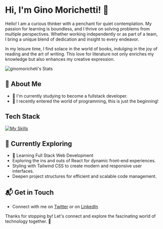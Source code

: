 # Hi, I'm Gino Morichetti! 👋

Hello! I am a curious thinker with a penchant for quiet contemplation. My passion for learning is boundless, and I thrive on solving problems from multiple perspectives. Whether working independently or as part of a team, I bring a unique blend of dedication and insight to every endeavor.

In my leisure time, I find solace in the world of books, indulging in the joy of reading and the art of writing. This love for literature not only enriches my knowledge but also enhances my creative expression.

![ginomoricheti's Stats](https://github-readme-stats.vercel.app/api?username=ginomoricheti&theme=vue-dark&show_icons=true&hide_border=true&count_private=true)

## 🚀 About Me

- 🔭 I'm currently studying to become a fullstack developer.
- 📝 I recently entered the world of programming, this is just the beginning!

<!-- ## My Articles
- [JavaScript Engine and Runtime Explained](https://www.freecodecamp.org/news/javascript-engine-and-runtime-explained/)-->


## Tech Stack
[![My Skills](https://skillicons.dev/icons?i=js,html,css,wasm)](https://skillicons.dev)

## 🌱 Currently Exploring

  - 🚀 Learning Full Stack Web Development
  - Exploring the ins and outs of React for dynamic front-end experiences.
  - Styling with Tailwind CSS to create modern and responsive user interfaces.
  - Deepen project structures for efficient and scalable code management.

<!-- ## 🏆 Achievements

- 🌟 Completed Hacktoberfest 2023 - Contributed to open source projects and celebrated the spirit of collaboration.-->


## 📬 Get in Touch

- Connect with me on [Twitter](https://twitter.com/GinoMorichetti) or on [LinkedIn](https://www.linkedin.com/in/ginomorichetti/)

Thanks for stopping by! Let's connect and explore the fascinating world of technology together. 🚀



<!--

Here are some ideas to get you started:

- 🔭 I’m currently working on ...
- 🌱 I’m currently learning ...
- 👯 I’m looking to collaborate on ...
- 🤔 I’m looking for help with ...
- 💬 Ask me about ...
- 📫 How to reach me: ...
- 😄 Pronouns: ...
- ⚡ Fun fact: ...
-->



